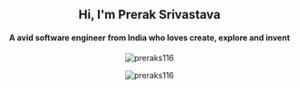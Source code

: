 <h2 align="center">Hi, I'm Prerak Srivastava</h2>
<h4 align="center">A avid software engineer from India who loves create, explore and invent</h4>


<p align="center"><img src="https://github-readme-stats.vercel.app/api/top-langs?username=preraks116&show_icons=true&locale=en&layout=compact" alt="preraks116" /></p>
<p align="center"><img src="https://github-readme-stats.vercel.app/api?username=preraks116&show_icons=true&locale=en" alt="preraks116" /></p>
<!-- <p align="center"><img style="margin-top: -10px;" src="https://github-readme-streak-stats.herokuapp.com/?user=preraks116&" alt="preraks116" /></p> -->

